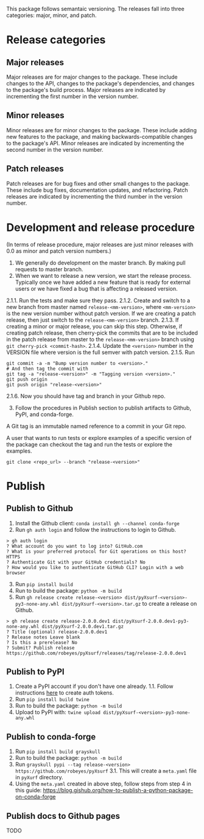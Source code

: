 This package follows semantaic versioning. The releases fall into three categories: major, minor, and patch.

# Release categories
## Major releases

Major releases are for major changes to the package. These include changes to the API, changes to the package's dependencies, and changes to the package's build process. Major releases are indicated by incrementing the first number in the version number.

## Minor releases

Minor releases are for minor changes to the package. These include adding new features to the package, and making backwards-compatible changes to the package's API. Minor releases are indicated by incrementing the second number in the version number.

## Patch releases

Patch releases are for bug fixes and other small changes to the package. These include bug fixes, documentation updates, and refactoring. Patch releases are indicated by incrementing the third number in the version number.

# Development and release procedure

(In terms of release procedure, major releases are just minor releases with 0.0 as minor and patch version numbers.)

1. We generally do development on the master branch. By making pull requests to master branch.
2. When we want to release a new version, we start the release process. Typically once we have added a new feature that is ready for external users or we have fixed a bug that is affecting a released version.

2.1.1. Run the tests and make sure they pass.
2.1.2. Create and switch to a new branch from master named `release-<mm-version>`, where `<mm-version>` is the new version number without patch version. If we are creating a patch release, then just switch to the `release-<mm-version>` branch.
2.1.3. If creating a minor or major release, you can skip this step. Otherwise, if creating patch release, then cherry-pick the commits that are to be included in the patch release from master to the `release-<mm-version>` branch using `git cherry-pick <commit-hash>`.
2.1.4. Update the `<version>` number in the VERSION file where version is the full semver with patch version.
2.1.5. Run
```
git commit -a -m "Bump version number to <version>."
# And then tag the commit with
git tag -a "release-<version>" -m "Tagging version <version>."
git push origin
git push origin "release-<version>"
```
2.1.6. Now you should have tag and branch in your Github repo.

3. Follow the procedures in Publish section to publish artifacts to Github, PyPI, and conda-forge.

A Git tag is an immutable named reference to a commit in your Git repo.

A user that wants to run tests or explore examples of a specific version of the package can checkout the tag and run the tests or explore the examples.

```
git clone <repo_url> --branch "release-<version>"
```

# Publish

## Publish to Github

1. Install the Github client: `conda install gh --channel conda-forge`
2. Run `gh auth login` and follow the instructions to login to Github.

```
> gh auth login
? What account do you want to log into? GitHub.com
? What is your preferred protocol for Git operations on this host? HTTPS
? Authenticate Git with your GitHub credentials? No
? How would you like to authenticate GitHub CLI? Login with a web browser
```

3. Run `pip install build`
4. Run to build the package: `python -m build`
4. Run `gh release create release-<version> dist/pyXsurf-<version>-py3-none-any.whl dist/pyXsurf-<version>.tar.gz` to create a release on Github.

```
> gh release create release-2.0.0.dev1 dist/pyXsurf-2.0.0.dev1-py3-none-any.whl dist/pyXsurf-2.0.0.dev1.tar.gz
? Title (optional) release-2.0.0.dev1
? Release notes Leave blank
? Is this a prerelease? No
? Submit? Publish release
https://github.com/robeyes/pyXsurf/releases/tag/release-2.0.0.dev1
```

## Publish to PyPI

1. Create a PyPI account if you don't have one already.
1.1. Follow instructions [here](https://packaging.python.org/tutorials/packaging-projects/#uploading-the-distribution-archives) to create auth tokens.
2. Run `pip install build twine`
3. Run to build the package: `python -m build`
4. Upload to PyPI with: `twine upload dist/pyXsurf-<version>-py3-none-any.whl`

## Publish to conda-forge

1. Run `pip install build grayskull`
2. Run to build the package: `python -m build`
3. Run `grayskull pypi --tag release-<version> https://github.com/robeyes/pyXsurf`
3.1. This will create a `meta.yaml` file in `pyXurf` directory.
4. Using the `meta.yaml` created in above step, follow steps from step 4 in this guide: https://blog.gishub.org/how-to-publish-a-python-package-on-conda-forge

## Publish docs to Github pages

TODO
